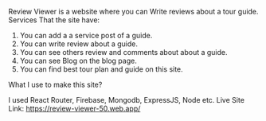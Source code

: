 Review Viewer is a website where you can Write reviews about a tour guide.
Services That the site have:
1. You can add a a service post of a guide.
2. You can write review about a guide.
3. You can see others review and comments about about a guide.
4. You can see Blog on the blog page.
5. You can find best tour plan and guide on this site.

What I use to make this site?

I used React Router, Firebase, Mongodb, ExpressJS, Node etc.
Live Site Link: https://review-viewer-50.web.app/
